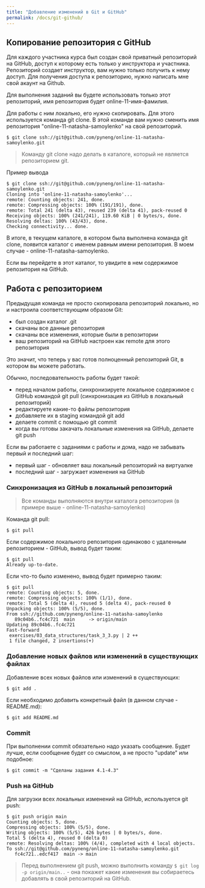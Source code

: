 ```yaml
---
title: "Добавление изменений в Git и GitHub"
permalink: /docs/git-github/
---
```


## Копирование репозитория с GitHub

Для каждого участника курса был создан свой приватный репозиторий на GitHub,
доступ к которому есть только у инструктора и участника. Репозиторий создает инструктор,
вам нужно только получить к нему доступ.
Для получения доступа к репозиторию, нужно написать мне свой акаунт на Github.

Для выполнения заданий вы будете использовать только этот репозиторий,
имя репозитория будет online-11-имя-фамилия.


Для работы с ним локально, его нужно скопировать.
Для этого используется команда git clone.
В этой команде вам нужно сменить имя репозитория "online-11-natasha-samoylenko" на свой репозиторий.

```
$ git clone ssh://git@github.com/pyneng/online-11-natasha-samoylenko.git
```

> Команду git clone надо делать в каталоге, который не является репозиторием git.

Пример вывода

```
$ git clone ssh://git@github.com/pyneng/online-11-natasha-samoylenko.git
Cloning into 'online-11-natasha-samoylenko'...
remote: Counting objects: 241, done.
remote: Compressing objects: 100% (191/191), done.
remote: Total 241 (delta 43), reused 239 (delta 41), pack-reused 0
Receiving objects: 100% (241/241), 119.60 KiB | 0 bytes/s, done.
Resolving deltas: 100% (43/43), done.
Checking connectivity... done.
```

В итоге, в текущем каталоге, в котором была выполнена команда git clone, появится каталог с именем равным имени репозитория.
В моем случае - online-11-natasha-samoylenko.

Если вы перейдете в этот каталог, то увидите в нем содержимое репозитория на GitHub.

## Работа с репозиторием

Предыдущая команда не просто скопировала репозиторий локально, но и настроила соответствующим образом Git:

* был создан каталог .git
* скачаны все данные репозитория
* скачаны все изменения, которые были в репозитории
* ваш репозиторий на GitHub настроен как remote для этого репозитория

Это значит, что теперь у вас готов полноценный репозиторий Git, в котором вы можете работать.

Обычно, последовательность работы будет такой:

* перед началом работы, синхронизируете локальное содержимое с GitHub командой git pull (синхронизация из GitHub в локальный репозиторий)
* редактируете какие-то файлы репозитория
* добавляете их в staging командой git add
* делаете commit с помощью git commit
* когда вы готовы закачать локальные изменения на GitHub, делаете git push

Если вы работаете с заданиями с работы и дома, надо не забывать первый и последний шаг:

* первый шаг - обновляет ваш локальный репозиторий на виртуалке
* последний шаг - загружает изменения на GitHub

### Синхронизация из GitHub в локальный репозиторий

> Все команды выполняются внутри каталога репозитория (в примере выше - online-11-natasha-samoylenko)

Команда git pull:
```
$ git pull
```

Если содержимое локального репозитория одинаково с удаленным репозиторием - GitHub, вывод будет таким:
```
$ git pull
Already up-to-date.
```

Если что-то было изменено, вывод будет примерно таким:
```
$ git pull
remote: Counting objects: 5, done.
remote: Compressing objects: 100% (1/1), done.
remote: Total 5 (delta 4), reused 5 (delta 4), pack-reused 0
Unpacking objects: 100% (5/5), done.
From ssh://github.com/pyneng/online-11-natasha-samoylenko
   89c04b6..fc4c721  main     -> origin/main
Updating 89c04b6..fc4c721
Fast-forward
 exercises/03_data_structures/task_3_3.py | 2 ++
 1 file changed, 2 insertions(+)

```

### Добавление новых файлов или изменений в существующих файлах

Добавление всех новых файлов или изменений в существующих:
```
$ git add .
```

Если необходимо добавить конкретный файл (в данном случае - README.md):
```
$ git add README.md
```

### Commit

При выполнении commit обязательно надо указать сообщение.
Будет лучше, если сообщение будет со смыслом, а не просто "update" или подобное:

```
$ git commit -m "Сделаны задания 4.1-4.3"
```

### Push на GitHub

Для загрузки всех локальных изменений на GitHub, используется git push:
```
$ git push origin main
Counting objects: 5, done.
Compressing objects: 100% (5/5), done.
Writing objects: 100% (5/5), 426 bytes | 0 bytes/s, done.
Total 5 (delta 4), reused 0 (delta 0)
remote: Resolving deltas: 100% (4/4), completed with 4 local objects.
To ssh://git@github.com/pyneng/online-11-natasha-samoylenko.git
   fc4c721..edcf417  main -> main
```

> Перед выполнением git push, можно выполнить команду ```$ git log -p origin/main..``` - она покажет какие изменения вы собираетесь добавлять в свой репозиторий на GitHub.


